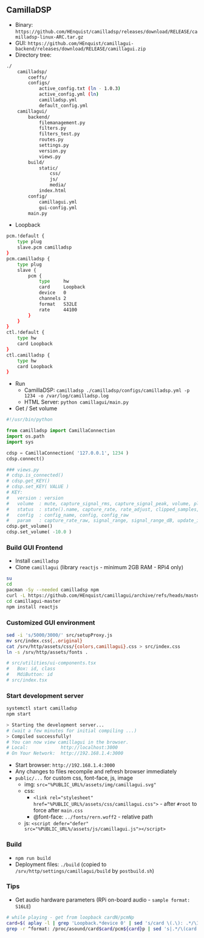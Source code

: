 CamillaDSP
---
- Binary: `https://github.com/HEnquist/camilladsp/releases/download/RELEASE/camilladsp-linux-ARC.tar.gz`
- GUI: `https://github.com/HEnquist/camillagui-backend/releases/download/RELEASE/camillagui.zip`
- Directory tree:
```sh
./
	camilladsp/
		coeffs/
		configs/
			active_config.txt (ln - 1.0.3)
			active_config.yml (ln)
			camilladsp.yml
			default_config.yml
	camillagui/
		backend/
			filemanagement.py
			filters.py
			filters_test.py
			routes.py
			settings.py
			version.py
			views.py
		build/
			static/
				css/
				js/
				media/
			index.html
		config/
			camillagui.yml
			gui-config.yml
		main.py
```
- Loopback
```sh
pcm.!default { 
	type plug 
	slave.pcm camilladsp
}
pcm.camilladsp {
	type plug
	slave {
		pcm {
			type     hw
			card     Loopback
			device   0
			channels 2
			format   S32LE
			rate     44100
		}
	}
}
ctl.!default {
	type hw
	card Loopback
}
ctl.camilladsp {
	type hw
	card Loopback
}
```
- Run
	- CamillaDSP: `camilladsp ./camilladsp/configs/camilladsp.yml -p 1234 -o /var/log/camilladsp.log`
	- HTML Server: `python camillagui/main.py`
- Get / Set volume
```py
#!/usr/bin/python

from camilladsp import CamillaConnection
import os.path
import sys

cdsp = CamillaConnection( '127.0.0.1', 1234 )
cdsp.connect()

### views.py
# cdsp.is_connected()
# cdsp.get_KEY()
# cdsp.set_KEY( VALUE )
# KEY:
#   version : version
#	volume  : mute, capture_signal_rms, capture_signal_peak, volume, playback_signal_rms, playback_signal_peak
#	status  : state().name, capture_rate, rate_adjust, clipped_samples, buffer_level
#   config  : config_name, config, config_raw
#	param   : capture_rate_raw, signal_range, signal_range_dB, update_interval 
cdsp.get_volume()
cdsp.set_volume( -10.0 )
```

### Build GUI Frontend
- Install `camilladsp`
- Clone `camillagui` (library `reactjs` - minimum 2GB RAM - RPi4 only)
```sh
su
cd
pacman -Sy --needed camilladsp npm
curl -L https://github.com/HEnquist/camillagui/archive/refs/heads/master.zip | bsdtar xf -
cd camillagui-master
npm install reactjs
```

### Customized GUI environment
```sh
sed -i 's/5000/3000/' src/setupProxy.js
mv src/index.css{,.original}
cat /srv/http/assets/css/{colors,camillagui}.css > src/index.css
ln -s /srv/http/assets/fonts .

# src/utilities/ui-components.tsx
#	Box: id, class
#	MdiButton: id
# src/index.tsx

```

### Start development server
```sh
systemctl start camilladsp
npm start

> Starting the development server...
# (wait a few minutes for initial compiling ...)
> Compiled successfully!
# You can now view camillagui in the browser.
# Local:            http://localhost:3000
# On Your Network:  http://192.168.1.4:3000
```
- Start browser: `http://192.168.1.4:3000`
- Any changes to files recompile and refresh browser immediately
- `public/...` for custom css, font-face, js, image
	- img: `src="%PUBLIC_URL%/assets/img/camillagui.svg"`
	- css:
		- `<link rel="stylesheet" href="%PUBLIC_URL%/assets/css/camillagui.css">` - after `#root` to force after `main.css`
		- @font-face: `../fonts/rern.woff2` - relative path
	- js: `<script defer="defer" src="%PUBLIC_URL%/assets/js/camillagui.js"></script>`
	
### Build
- `npm run build`
- Deployment files: `./build` (copied to `/srv/http/settings/camillagui/build` by `postbuild.sh`)

### Tips
- Get audio hardware parameters (RPi on-board audio - `sample format: S16LE`)
```sh
# while playing - get from loopback cardN/pcmNp
card=$( aplay -l | grep 'Loopback.*device 0' | sed 's/card \(.\): .*/\1/' )
grep -r ^format: /proc/asound/card$card/pcm${card}p | sed 's|.*/\(card.\).*:\(format.*\)|\1 \2|'
```
